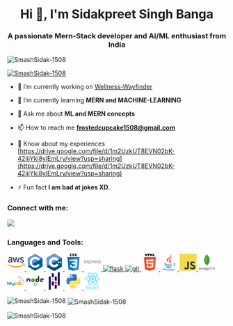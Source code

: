 <h1 align="center">Hi 👋, I'm Sidakpreet Singh Banga</h1>
<h3 align="center">A passionate Mern-Stack developer and AI/ML enthusiast from India</h3>

<p align="left"> <img src="https://komarev.com/ghpvc/?username=SmashSidak-1508&label=Profile%20views&color=0e75b6&style=flat" alt="SmashSidak-1508" /> </p>

<p align="left"> <a href="https://github.com/ryo-ma/github-profile-trophy"><img src="https://github-profile-trophy.vercel.app/?username=SmashSidak-1508" alt="SmashSidak-1508" /></a> </p>

- 🔭 I’m currently working on [Wellness-Wayfinder](https://github.com/SmashSidak-1508/wellness-wayfinder)

- 🌱 I’m currently learning **MERN and MACHINE-LEARNING**

- 💬 Ask me about **ML and MERN concepts**

- 📫 How to reach me **frostedcupcake1508@gmail.com**

- 📄 Know about my experiences [https://drive.google.com/file/d/1m2UzkUT8EVN02bK-42iijYki8ylEmLry/view?usp=sharing](https://drive.google.com/file/d/1m2UzkUT8EVN02bK-42iijYki8ylEmLry/view?usp=sharing)

- ⚡ Fun fact **I am bad at jokes XD.**

<h3 align="left">Connect with me:</h3>
<a href="www.linkedin.com/in/sidakpreet-singh-44b8561b9"><img src="https://img.shields.io/badge/LinkedIn-0077B5?style=for-the-badge&logo=linkedin&logoColor=white"></a>
<p align="left">
</p>

<h3 align="left">Languages and Tools:</h3>
<p align="left"> <a href="https://aws.amazon.com" target="_blank" rel="noreferrer"> <img src="https://raw.githubusercontent.com/devicons/devicon/master/icons/amazonwebservices/amazonwebservices-original-wordmark.svg" alt="aws" width="40" height="40"/> </a> <a href="https://www.cprogramming.com/" target="_blank" rel="noreferrer"> <img src="https://raw.githubusercontent.com/devicons/devicon/master/icons/c/c-original.svg" alt="c" width="40" height="40"/> </a> <a href="https://www.w3schools.com/cpp/" target="_blank" rel="noreferrer"> <img src="https://raw.githubusercontent.com/devicons/devicon/master/icons/cplusplus/cplusplus-original.svg" alt="cplusplus" width="40" height="40"/> </a> <a href="https://www.w3schools.com/css/" target="_blank" rel="noreferrer"> <img src="https://raw.githubusercontent.com/devicons/devicon/master/icons/css3/css3-original-wordmark.svg" alt="css3" width="40" height="40"/> </a> <a href="https://expressjs.com" target="_blank" rel="noreferrer"> <img src="https://raw.githubusercontent.com/devicons/devicon/master/icons/express/express-original-wordmark.svg" alt="express" width="40" height="40"/> </a> <a href="https://flask.palletsprojects.com/" target="_blank" rel="noreferrer"> <img src="https://www.vectorlogo.zone/logos/pocoo_flask/pocoo_flask-icon.svg" alt="flask" width="40" height="40"/> </a> <a href="https://git-scm.com/" target="_blank" rel="noreferrer"> <img src="https://www.vectorlogo.zone/logos/git-scm/git-scm-icon.svg" alt="git" width="40" height="40"/> </a> <a href="https://www.w3.org/html/" target="_blank" rel="noreferrer"> <img src="https://raw.githubusercontent.com/devicons/devicon/master/icons/html5/html5-original-wordmark.svg" alt="html5" width="40" height="40"/> </a> <a href="https://www.java.com" target="_blank" rel="noreferrer"> <img src="https://raw.githubusercontent.com/devicons/devicon/master/icons/java/java-original.svg" alt="java" width="40" height="40"/> </a> <a href="https://developer.mozilla.org/en-US/docs/Web/JavaScript" target="_blank" rel="noreferrer"> <img src="https://raw.githubusercontent.com/devicons/devicon/master/icons/javascript/javascript-original.svg" alt="javascript" width="40" height="40"/> </a> <a href="https://www.mongodb.com/" target="_blank" rel="noreferrer"> <img src="https://raw.githubusercontent.com/devicons/devicon/master/icons/mongodb/mongodb-original-wordmark.svg" alt="mongodb" width="40" height="40"/> </a> <a href="https://www.mysql.com/" target="_blank" rel="noreferrer"> <img src="https://raw.githubusercontent.com/devicons/devicon/master/icons/mysql/mysql-original-wordmark.svg" alt="mysql" width="40" height="40"/> </a> <a href="https://nodejs.org" target="_blank" rel="noreferrer"> <img src="https://raw.githubusercontent.com/devicons/devicon/master/icons/nodejs/nodejs-original-wordmark.svg" alt="nodejs" width="40" height="40"/> </a> <a href="https://pandas.pydata.org/" target="_blank" rel="noreferrer"> <img src="https://raw.githubusercontent.com/devicons/devicon/2ae2a900d2f041da66e950e4d48052658d850630/icons/pandas/pandas-original.svg" alt="pandas" width="40" height="40"/> </a> <a href="https://www.python.org" target="_blank" rel="noreferrer"> <img src="https://raw.githubusercontent.com/devicons/devicon/master/icons/python/python-original.svg" alt="python" width="40" height="40"/> </a> <a href="https://reactjs.org/" target="_blank" rel="noreferrer"> <img src="https://raw.githubusercontent.com/devicons/devicon/master/icons/react/react-original-wordmark.svg" alt="react" width="40" height="40"/> </a> </p>

<p><img align="left" src="https://github-readme-stats.vercel.app/api/top-langs?username=SmashSidak-1508&show_icons=true&locale=en&layout=compact" alt="SmashSidak-1508" /></p>

<p>&nbsp;<img align="center" src="https://github-readme-stats.vercel.app/api?username=SmashSidak-1508&show_icons=true&locale=en" alt="SmashSidak-1508" /></p>

<p><img align="center" src="https://github-readme-streak-stats.herokuapp.com/?user=SmashSidak-1508&" alt="SmashSidak-1508" /></p>


<!---
SmashSidak-1508/SmashSidak-1508 is a ✨ special ✨ repository because its `README.md` (this file) appears on your GitHub profile.
You can click the Preview link to take a look at your changes.
--->

